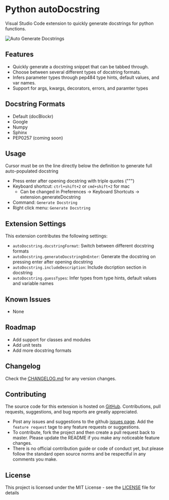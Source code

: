 # Python autoDocstring

Visual Studio Code extension to quickly generate docstrings for python functions.

![Auto Generate Docstrings](images/demo.gif)

## Features

* Quickly generate a docstring snippet that can be tabbed through.
* Choose between several different types of docstring formats.
* Infers parameter types through pep484 type hints, default values, and var names.
* Support for args, kwargs, decorators, errors, and paramter types

## Docstring Formats

* Default (docBlockr)
* Google
* Numpy
* Sphinx
* PEP0257 (coming soon)

## Usage
Cursor must be on the line directly below the definition to generate full auto-populated docstring

* Press enter after opening docstring with triple quotes (""")
* Keyboard shortcut: `ctrl+shift+2` or `cmd+shift+2` for mac
    - Can be changed in Preferences -> Keyboard Shortcuts -> extension.generateDocstring
* Command: `Generate Docstring`
* Right click menu: `Generate Docstring`

## Extension Settings

This extension contributes the following settings:

* `autoDocstring.docstringFormat`: Switch between different docstring formats
* `autoDocstring.generateDocstringOnEnter`: Generate the docstring on pressing enter after opening docstring
* `autoDocstring.includeDescription`: Include dscription section in docstring
* `autoDocstring.guessTypes`: Infer types from type hints, default values and variable names

## Known Issues

* None

## Roadmap

* Add support for classes and modules
* Add unit tests
* Add more docstring formats

## Changelog

Check the [CHANGELOG.md](CHANGELOG.md) for any version changes.

## Contributing

The source code for this extension is hosted on [GitHub](https://github.com/NilsJPWerner/autoDocstring). Contributions, pull requests, suggestions, and bug reports are greatly appreciated.

* Post any issues and suggestions to the github [issues page](https://github.com/NilsJPWerner/autoDocstring/issues). Add the `feature request` tage to any feature requests or suggestions.
* To contribute, fork the project and then create a pull request back to master. Please update the README if you make any noticeable feature changes.
* There is no official contribution guide or code of conduct yet, but please follow the standard open source norms and be respectful in any comments you make.

## License

This project is licensed under the MIT License - see the [LICENSE](LICENSE) file for details

